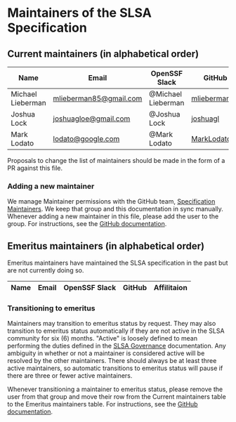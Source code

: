 # Maintainers of the SLSA Specification

## Current maintainers (in alphabetical order)

| Name | Email | OpenSSF Slack | GitHub | Affilitaion |
| --- | --- | --- | --- | --- |
| Michael Lieberman | mlieberman85@gmail.com | @Michael Lieberman | [mlieberman85](https://github.com/mlieberman85) | Kusari |
| Joshua Lock | joshuagloe@gmail.com | @Joshua Lock |  [joshuagl](https://github.com/joshuagl) | Verizon |
| Mark Lodato | lodato@google.com |  @Mark Lodato | [MarkLodato](https://github.com/MarkLodato) | Google |

Proposals to change the list of maintainers should be made in the form of a PR
against this file.

### Adding a new maintainer

We manage Maintainer permissions with the GitHub team,
[Specification Maintainers](https://github.com/orgs/slsa-framework/teams/specification-maintainers).
We keep that group and this documentation in sync manually.
Whenever adding a new maintainer in this file, please add the user to the group.
For instructions, see the [GitHub documentation](https://docs.github.com/en/organizations/organizing-members-into-teams/adding-organization-members-to-a-team).

## Emeritus maintainers (in alphabetical order)

Emeritus maintainers have maintained the SLSA specification in the past but are
not currently doing so.

| Name | Email | OpenSSF Slack | GitHub | Affilitaion |
| --- | --- | --- | --- | --- |

### Transitioning to emeritus

Maintainers may transition to emeritus status by request. They may also
transition to emeritus status automatically if they are not active in the SLSA
community for six (6) months. "Active" is loosely defined to mean performing the
duties defined in the [SLSA Governance](https://github.com/slsa-framework/governance/blob/main/5._Governance.md) documentation.
Any ambiguity in whether or not a maintainer is considered active will be
resolved by the other maintainers. There should always be at least three active
maintainers, so automatic transitions to emeritus status will pause if there
are three or fewer active maintainers.

Whenever transitioning a maintainer to emeritus status, please remove the user
from that group and move their row from the Current maintainers table to the
Emeritus maintainers table. For instructions, see the [GitHub documentation](https://docs.github.com/en/organizations/organizing-members-into-teams/removing-organization-members-from-a-team).
